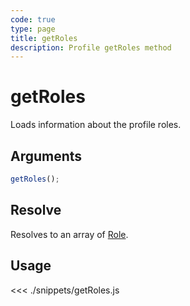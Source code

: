 ```yaml
---
code: true
type: page
title: getRoles
description: Profile getRoles method
---
```


# getRoles

Loads information about the profile roles.

## Arguments

```js
getRoles();
```

## Resolve

Resolves to an array of [Role](/sdk/js/7/core-classes/role).

## Usage

<<< ./snippets/getRoles.js
